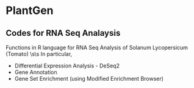 # PlantGen
## Codes for RNA Seq Analaysis

Functions in R language for RNA Seq Analysis of Solanum Lycopersicum (Tomato) \s\s
In particular, 
* Differential Expression Analysis - DeSeq2
* Gene Annotation
* Gene Set Enrichment (using Modified Enrichment Browser)
